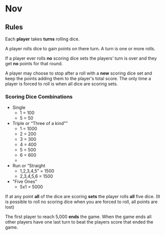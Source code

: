 # Nov

## Rules

Each **player** takes **turns** rolling dice.

A player rolls dice to gain points on there turn. A turn is one or more rolls.

If a player ever rolls **no** scoring dice sets the players’ turn is over and they get **no** points for that round.

A player may choose to stop after a roll with a **new** scoring dice set and keep the points adding them to the player's total score. The only time a player is forced to roll is when all dice are scoring sets.

### Scoring Dice Combinations

- Single
  - 1 = 100
  - 5 = 50
- Triple or “Three of a kind””
  - 1 = 1000
  - 2 = 200
  - 3 = 300
  - 4 = 400
  - 5 = 500
  - 6 = 600
  -
- Run or “Straight
  - 1,2,3,4,5” = 1500
  - 2,3,4,5,6 = 1500
- "Five Ones"
  - 5x1 = 5000

If at any point **all** of the dice are scoring **sets** the player rolls **all** five dice. (It is possible to roll no scoring dice when you are forced to roll, all points are lost)

The first player to reach 5,000 **ends** the game. When the game ends all other players have one last turn to beat the players score that ended the game.
